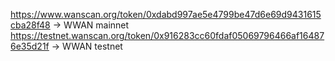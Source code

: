 https://www.wanscan.org/token/0xdabd997ae5e4799be47d6e69d9431615cba28f48 -> WWAN mainnet
https://testnet.wanscan.org/token/0x916283cc60fdaf05069796466af164876e35d21f -> WWAN testnet
